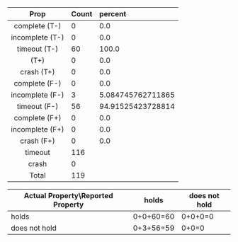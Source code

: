 
| Prop | Count | percent |
|:----:|:------|:--|
|complete   (T-)|0| 0.0 |
|incomplete (T-)|0|0.0 |
|timeout    (T-)|60|100.0 |
|           (T+)|0|0.0 |
|crash      (T+)|0|0.0 |
|complete   (F-)|0|0.0 |
|incomplete (F-)|3|5.084745762711865 |
|timeout    (F-)|56|94.91525423728814 |
|complete   (F+)|0|0.0 |
|incomplete (F+)|0|0.0 |
|crash      (F+)|0|0.0 |
|timeout        |116|
|crash          |0|
|Total          |119|

| Actual Property\Reported Property | holds | does not hold |
|------------------------------------|-------|---------------|
| holds | 0+0+60=60 | 0+0+0=0 |
| does not hold | 0+3+56=59 | 0+0=0 |

